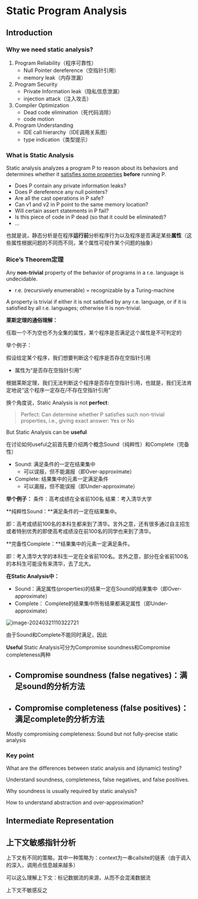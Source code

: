 # Static Program Analysis

## Introduction

### Why we need static analysis?

1. Program Reliability（程序可靠性）
   - Null Pointer dereference（空指针引用）
   - memory leak（内存泄漏）
2. Program Security
   - Private Information leak（隐私信息泄漏）
   - injection attack（注入攻击）
3. Compiler Optimization
   - Dead code elimination（死代码消除）
   - code motion
4. Program Understanding
   - IDE call hierarchy（IDE调用关系图）
   - type indication（类型提示）

### What is Static Analysis

Static analysis analyzes a program P to reason about its behaviors and determines whether it <u>satisfies some properties</u> **before** running P. 

- Does P contain any private information leaks? 
- Does P dereference any null pointers? 
- Are all the cast operations in P safe? 
- Can v1 and v2 in P point to the same memory location?
-  Will certain assert statements in P fail? 
- Is this piece of code in P dead (so that it could be eliminated)? 
- …

也就是说，静态分析是在程序**运行前**分析程序行为以及程序是否满足某些**属性**（这些属性根据问题的不同而不同，某个属性可视作某个问题的抽象）

### Rice’s Theorem定理

Any **non-trivial** property of the behavior of  programs in a r.e. language is undecidable.

- r.e. (recursively enumerable) = recognizable by a Turing-machine

A property is trivial if either it is not satisfied by any r.e. language,  or if it is satisfied by all r.e. languages; otherwise it is non-trivial.

**莱斯定理的通俗理解：**

任取一个不为空也不为全集的属性，某个程序是否满足这个属性是不可判定的

举个例子：

假设给定某个程序，我们想要判断这个程序是否存在空指针引用

- 属性为“是否存在空指针引用”

根据莱斯定理，我们无法判断这个程序是否存在空指针引用，也就是，我们无法肯定地说“这个程序一定存在/不存在空指针引用”

换个角度说，Static Analysis is not **perfect**:

> Perfect: Can determine whether P satisfies such non-trivial properties, i.e., giving exact answer: Yes or No

But Static Analysis can be **useful**

在讨论如何useful之前首先要介绍两个概念Sound（纯粹性）和Complete（完备性）

- Sound: 满足条件的一定在结果集中
  - 可以误报，但不能漏报（即Over-approximate）
- Complete: 结果集中的元素一定满足条件
  - 可以漏报，但不能误报（即Under-approximate）

**举个例子：**
条件：高考成绩在全省前100名
结果：考入清华大学

**纯粹性Sound：**满足条件的一定在结果集中。

即：高考成绩前100名的本科生都来到了清华。言外之意，还有很多通过自主招生或者特别优秀的即使高考成绩没在前100名的同学也来到了清华。

**完备性Complete：**结果集中的元素一定满足条件。

即：考入清华大学的本科生一定在全省前100名。言外之意，部分在全省前100名的本科生可能没有来清华，去了北大。

**在Static Analysis中：**

- Sound：满足属性(properties)的结果一定在Sound的结果集中（即Over-approximate）
- Complete： Complete的结果集中所有结果都满足属性（即Under-approximate）

![image-20240321110322721](程序分析.assets/image-20240321110322721.png)

由于Sound和Complete不能同时满足，因此

**Useful** Static Analysis可分为Compromise soundness和Compromise completeness两种

- Compromise soundness (false negatives)：满足sound的分析方法
  - 
- Compromise completeness (false positives)：满足complete的分析方法
  - 

Mostly compromising completeness: Sound but not fully-precise static analysis

### Key point

What are the differences between static analysis and (dynamic) testing?

Understand soundness, completeness, false negatives, and false positives.

Why soundness is usually required by static analysis?

How to understand abstraction and over-approximation?

## Intermediate Representation



## 上下文敏感指针分析

上下文有不同的策略，其中一种策略为：context为一串callsite的链表（由于调入的深入，调用点信息越来越多）

可以这么理解上下文：标记数据流的来源，从而不会混淆数据流

上下文不敏感反之